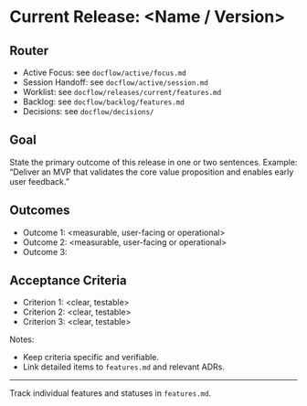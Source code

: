# Current Release: <Name / Version>

## Router

- Active Focus: see `docflow/active/focus.md`
- Session Handoff: see `docflow/active/session.md`
- Worklist: see `docflow/releases/current/features.md`
- Backlog: see `docflow/backlog/features.md`
- Decisions: see `docflow/decisions/`

## Goal

State the primary outcome of this release in one or two sentences. Example: “Deliver an MVP that validates the core value proposition and enables early user feedback.”

## Outcomes

- Outcome 1: <measurable, user-facing or operational>
- Outcome 2: <measurable, user-facing or operational>
- Outcome 3: <optional>

## Acceptance Criteria

- Criterion 1: <clear, testable>
- Criterion 2: <clear, testable>
- Criterion 3: <clear, testable>

Notes:
- Keep criteria specific and verifiable.
- Link detailed items to `features.md` and relevant ADRs.

---

Track individual features and statuses in `features.md`.
